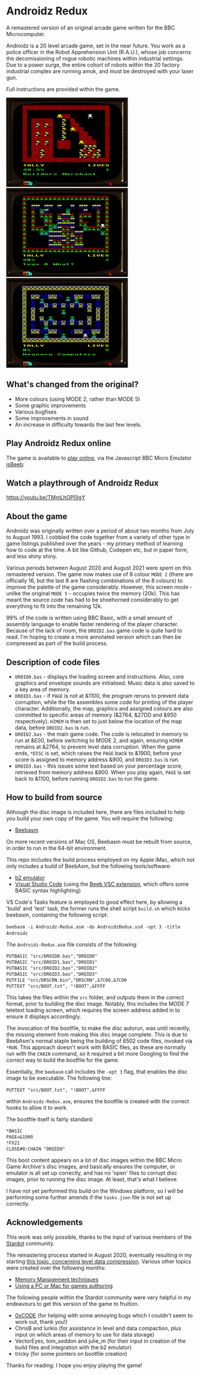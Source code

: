 # Androidz Redux
A remastered version of an original arcade game written for the BBC Microcomputer.

Androidz is a 20 level arcade game, set in the near future. You work as a police officer in the Robot Apprehension Unit (R.A.U.), whose job concerns the decomissioning of rogue robotic machines within industrial settings. Due to a power surge, the entire cohort of robots within the 20 factory industrial complex are running amok, and must be destroyed with your laser gun.

Full instructions are provided within the game.

![Image of Androidz Redux](https://github.com/sassquad/androidz-redux/blob/main/androidz-redux1.png)
![Image of Androidz Redux](https://github.com/sassquad/androidz-redux/blob/main/androidz-redux2.png)
![Image of Androidz Redux](https://github.com/sassquad/androidz-redux/blob/main/androidz-redux3.png)

## What's changed from the original?

* More colours (using MODE 2, rather than MODE 5)
* Some graphic improvements
* Various bugfixes
* Some improvements in sound
* An increase in difficulty towards the last few levels.

## Play Androidz Redux online
The game is available to [play online](https://bbc.godbolt.org/?disc=https://www.sassquad.net/downloads/androidz/redux/Android.ssd&autoboot), via the Javascript BBC Micro Emulator [jsBeeb](https://github.com/mattgodbolt/jsbeeb):

## Watch a playthrough of Androidz Redux

https://youtu.be/TMmLhOP0IgY

## About the game

Androidz was originally written over a period of about two months from July to August 1993. I cobbled the code together from a variety of other type in game listings published over the years - my primary method of learning how to code at the time. A bit like Github, Codepen etc, but in paper form, and less shiny shiny.

Various periods between August 2020 and August 2021 were spent on this remastered version. The game now makes use of 8 colour `MODE 2` (there are officially 16, but the last 8 are flashing combinations of the 8 colours) to improve the palette of the game considerably. However, this screen mode - unlike the original `MODE 5` - occupies twice the memory (20k). This has meant the source code has had to be shoehorned considerably to get everything to fit into the remaining 12k.

99% of the code is written using BBC Basic, with a small amount of assembly language to enable faster rendering of the player character. Because of the lack of room, the `DROID2.bas` game code is quite hard to read. I'm hoping to create a more annotated version which can then be compressed as part of the build process.

## Description of code files

* `DROID0.bas` - displays the loading screen and instructions. Also, core graphics and envelope sounds are initialised. Music data is also saved to a key area of memory.
* `DROID1.bas` - if `PAGE` is not at &1100, the program reruns to prevent data corruption, while the file assembles some code for printing of the player character. Additionally, the map, graphics and assigned colours are also committed to specific areas of memory (&2764, &27DD and &950 respectively). `HIMEM` is then set to just below the location of the map data, before `DROID2.bas` is run.
* `DROID2.bas` - the main game code. The code is relocated in memory to run at &E00, before switching to MODE 2, and again, ensuring `HIMEM` remains at &2764, to prevent level data corruption. When the game ends, `*DISC` is set, which raises the `PAGE` back to &1900, before your score is assigned to memory address &900, and `DROID3.bas` is run.
* `DROID3.bas` - this issues some text based on your percentage score, retrieved from memory address &900. When you play again, `PAGE` is set back to &1100, before running `DROID2.bas` to run the game.

## How to build from source

Although the disc image is included here, there are files included to help you build your own copy of the game. You will require the following:

* [Beebasm](https://github.com/stardot/beebasm)

On more recent versions of Mac OS, Beebasm must be rebuilt from source, in order to run in the 64-bit environment. 

This repo includes the build process employed on my Apple iMac, which not only includes a build of BeebAsm, but the following tools/software:

* [b2 emulator](https://github.com/tom-seddon/b2)
* [Visual Studio Code](https://github.com/microsoft/vscode) (using the [Beeb VSC extension](https://github.com/simondotm/beeb-vsc), which offers some BASIC syntax highlighting)

VS Code's Tasks feature is employed to good effect here, by allowing a 'build' and 'test' task, the former runs the shell script `build.sh` which kicks beebasm, containing the following script:

`beebasm -i Androidz-Redux.asm -do AndroidzRedux.ssd -opt 3 -title Androidz`

The `Androidz-Redux.asm` file consists of the following:

```
PUTBASIC "src/DROID0.bas","DROID0"
PUTBASIC "src/DROID1.bas","DROID1"
PUTBASIC "src/DROID2.bas","DROID2"
PUTBASIC "src/DROID3.bas","DROID3"
PUTFILE "src/DRSCRN.bin","DRSCRN",&7C00,&7C00
PUTTEXT "src/BOOT.txt", "!BOOT",&FFFF
```

This takes the files within the `src` folder, and outputs them in the correct format, prior to building the disc image. Notably, this includes the MODE 7 teletext loading screen, which requires the screen address added in to ensure it displays accordingly. 

The invocation of the bootfile, to make the disc autorun, was until recently, the missing element from making this disc image complete. This is due to BeebAsm's normal staple being the building of 6502 code files, invoked via `*RUN`. This approach doesn't work with BASIC files, as these are normally run with the `CHAIN` command, so it required a bit more Googling to find the correct way to build the bootfile for the game. 

Essentially, the `beebasm` call includes the `-opt 3` flag, that enables the disc image to be executable. The following line:

`PUTTEXT "src/BOOT.txt", "!BOOT",&FFFF`

within `Androidz-Redux.asm`, ensures the bootfile is created with the correct hooks to allow it to work.

The bootfile itself is fairly standard:

```
*BASIC
PAGE=&1900
*FX21
CLOSE#0:CHAIN "DROID0"
```

This boot content appears on a lot of disc images within the BBC Micro Game Archive's disc images, and basically ensures the computer, or emulator is all set up correctly, and has no 'open' files to corrupt disc images, prior to running the disc image. At least, that's what I believe.

I have not yet performed this build on the Windows platform, so I will be performing some further amends if the `tasks.json` file is not set up correctly.

## Acknowledgements

This work was only possible, thanks to the input of various members of the [Stardot](https://www.stardot.org.uk) community.

The remastering process started in August 2020, eventually resulting in my starting [this topic, concerning level data compression](https://stardot.org.uk/forums/viewtopic.php?f=54&t=20285). Various other topics were created over the following months:

* [Memory Management techniques](https://stardot.org.uk/forums/viewtopic.php?f=54&t=21316)
* [Using a PC or Mac for games authoring](https://stardot.org.uk/forums/viewtopic.php?f=54&t=20455)

The following people within the Stardot community were very helpful in my endeavours to get this version of the game to fruition.

* [0xCODE](https://github.com/0xC0DE6502) (for helping with some annoying bugs which I couldn't seem to work out, thank you!)
* ChrisB and lurkio (for assistance in level and data compaction, plus input on which areas of memory to use for data storage)
* VectorEyes, tom_seddon and julie_m (for their input in creation of the build files and integration with the b2 emulator)
* tricky (for some pointers on bootfile creation)

Thanks for reading. I hope you enjoy playing the game!

